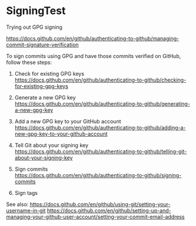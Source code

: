 # SigningTest

Trying out GPG signing

https://docs.github.com/en/github/authenticating-to-github/managing-commit-signature-verification

To sign commits using GPG and have those commits verified on GitHub, follow these steps:

1. Check for existing GPG keys <br/>
https://docs.github.com/en/github/authenticating-to-github/checking-for-existing-gpg-keys

2. Generate a new GPG key <br/>
https://docs.github.com/en/github/authenticating-to-github/generating-a-new-gpg-key

3. Add a new GPG key to your GitHub account <br/>
https://docs.github.com/en/github/authenticating-to-github/adding-a-new-gpg-key-to-your-github-account

4. Tell Git about your signing key <br/>
https://docs.github.com/en/github/authenticating-to-github/telling-git-about-your-signing-key

5. Sign commits <br/>
https://docs.github.com/en/github/authenticating-to-github/signing-commits

6. Sign tags <br/>

See also:
https://docs.github.com/en/github/using-git/setting-your-username-in-git 
https://docs.github.com/en/github/setting-up-and-managing-your-github-user-account/setting-your-commit-email-address 